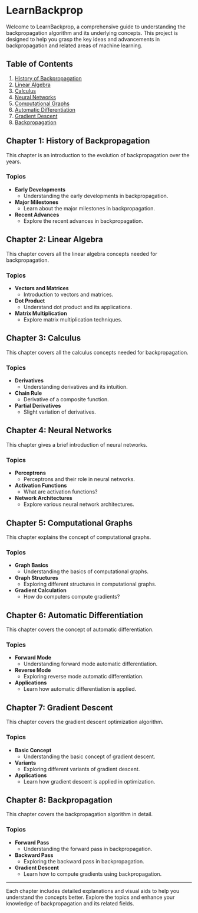 # LearnBackprop

Welcome to LearnBackprop, a comprehensive guide to understanding the backpropagation algorithm and its underlying concepts. This project is designed to help you grasp the key ideas and advancements in backpropagation and related areas of machine learning.

## Table of Contents

1. [History of Backpropagation](#chapter-1-history-of-backpropagation)
2. [Linear Algebra](#chapter-2-linear-algebra)
3. [Calculus](#chapter-3-calculus)
4. [Neural Networks](#chapter-4-neural-networks)
5. [Computational Graphs](#chapter-5-computational-graphs)
6. [Automatic Differentiation](#chapter-6-automatic-differentiation)
7. [Gradient Descent](#chapter-7-gradient-descent)
8. [Backpropagation](#chapter-8-backpropagation)

## Chapter 1: History of Backpropagation

This chapter is an introduction to the evolution of backpropagation over the years.

### Topics

- **Early Developments**
  - Understanding the early developments in backpropagation.
- **Major Milestones**
  - Learn about the major milestones in backpropagation.
- **Recent Advances**
  - Explore the recent advances in backpropagation.

## Chapter 2: Linear Algebra

This chapter covers all the linear algebra concepts needed for backpropagation.

### Topics

- **Vectors and Matrices**
  - Introduction to vectors and matrices.
- **Dot Product**
  - Understand dot product and its applications.
- **Matrix Multiplication**
  - Explore matrix multiplication techniques.

## Chapter 3: Calculus

This chapter covers all the calculus concepts needed for backpropagation.

### Topics

- **Derivatives**
  - Understanding derivatives and its intuition.
- **Chain Rule**
  - Derivative of a composite function.
- **Partial Derivatives**
  - Slight variation of derivatives.

## Chapter 4: Neural Networks

This chapter gives a brief introduction of neural networks.

### Topics

- **Perceptrons**
  - Perceptrons and their role in neural networks.
- **Activation Functions**
  - What are activation functions?
- **Network Architectures**
  - Explore various neural network architectures.

## Chapter 5: Computational Graphs

This chapter explains the concept of computational graphs.

### Topics

- **Graph Basics**
  - Understanding the basics of computational graphs.
- **Graph Structures**
  - Exploring different structures in computational graphs.
- **Gradient Calculation**
  - How do computers compute gradients?

## Chapter 6: Automatic Differentiation

This chapter covers the concept of automatic differentiation.

### Topics

- **Forward Mode**
  - Understanding forward mode automatic differentiation.
- **Reverse Mode**
  - Exploring reverse mode automatic differentiation.
- **Applications**
  - Learn how automatic differentiation is applied.

## Chapter 7: Gradient Descent

This chapter covers the gradient descent optimization algorithm.

### Topics

- **Basic Concept**
  - Understanding the basic concept of gradient descent.
- **Variants**
  - Exploring different variants of gradient descent.
- **Applications**
  - Learn how gradient descent is applied in optimization.

## Chapter 8: Backpropagation

This chapter covers the backpropagation algorithm in detail.

### Topics

- **Forward Pass**
  - Understanding the forward pass in backpropagation.
- **Backward Pass**
  - Exploring the backward pass in backpropagation.
- **Gradient Descent**
  - Learn how to compute gradients using backpropagation.

---

Each chapter includes detailed explanations and visual aids to help you understand the concepts better. Explore the topics and enhance your knowledge of backpropagation and its related fields.
